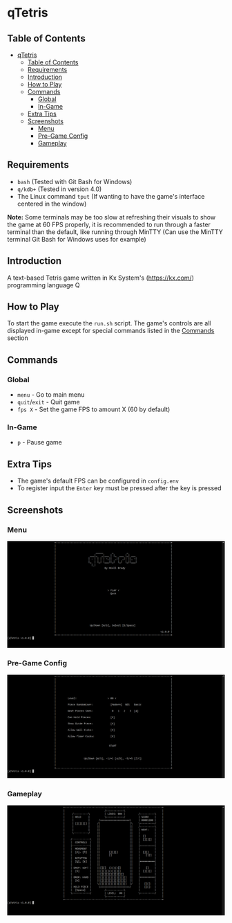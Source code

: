 # qTetris

## Table of Contents
- [qTetris](#qtetris)
  - [Table of Contents](#table-of-contents)
  - [Requirements](#requirements)
  - [Introduction](#introduction)
  - [How to Play](#how-to-play)
  - [Commands](#commands)
    - [Global](#global)
    - [In-Game](#in-game)
  - [Extra Tips](#extra-tips)
  - [Screenshots](#screenshots)
    - [Menu](#menu)
    - [Pre-Game Config](#pre-game-config)
    - [Gameplay](#gameplay)

## Requirements
* `bash` (Tested with Git Bash for Windows)
* `q/kdb+` (Tested in version 4.0)
* The Linux command `tput` (If wanting to have the game's interface centered in the window)

**Note:** Some terminals may be too slow at refreshing their visuals to show the game at 60 FPS properly, it is recommended to run through a faster terminal than the default, like running through MinTTY (Can use the MinTTY terminal Git Bash for Windows uses for example)

## Introduction

A text-based Tetris game written in Kx System's (https://kx.com/) programming language Q

## How to Play
To start the game execute the `run.sh` script. The game's controls are all displayed in-game except for special commands listed in the [Commands](#commands) section

## Commands

### Global
* `menu` - Go to main menu
* `quit`/`exit` - Quit game
* `fps X` - Set the game FPS to amount X (60 by default)

### In-Game
- `p` - Pause game

## Extra Tips
* The game's default FPS can be configured in `config.env`
* To register input the `Enter` key must be pressed after the key is pressed

## Screenshots

### Menu
![Screenshot](resources/screenshots/menu.png)

### Pre-Game Config
![Screenshot](resources/screenshots/pre_game_config.png)

### Gameplay
![Screenshot](resources/screenshots/gameplay.png)
